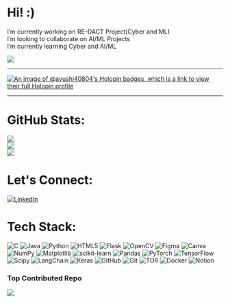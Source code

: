 # Hi! :)
I’m currently working on RE-DACT Project(Cyber and ML)<br>I’m looking to collaborate on AI/ML Projects<br>I’m currently learning Cyber and AI/ML<br>


[![](https://visitcount.itsvg.in/api?id=ayushi40804&icon=2&color=1)](https://visitcount.itsvg.in)
<hr>

[![An image of @ayushi40804's Holopin badges, which is a link to view their full Holopin profile](https://holopin.me/ayushi40804)](https://holopin.io/@ayushi40804)

<hr>

# GitHub Stats:
![](https://github-readme-stats.vercel.app/api/top-langs/?username=ayushi40804&theme=neon&hide_border=false&include_all_commits=true&count_private=true&layout=compact)<br/>
![](https://github-readme-stats.vercel.app/api?username=ayushi40804&theme=neon&hide_border=false&include_all_commits=true&count_private=true)<br/>
![](https://github-readme-streak-stats.herokuapp.com/?user=ayushi40804&theme=neon&hide_border=false)<br/>


# Let's Connect:
[![LinkedIn](https://img.shields.io/badge/LinkedIn-%230077B5.svg?logo=linkedin&logoColor=white)](https://linkedin.com/in/Ayushi40804) 

# Tech Stack:
![C](https://img.shields.io/badge/c-%2300599C.svg?style=flat&logo=c&logoColor=white) ![Java](https://img.shields.io/badge/Java-%23FFCC00.svg?style=flat&logo=Java&logoColor=white) ![Python](https://img.shields.io/badge/Python-%230db7ed.svg?style=flat&logo=Python&logoColor=white) ![HTML5](https://img.shields.io/badge/html5-%23E34F26.svg?style=flat&logo=html5&logoColor=white) ![Flask](https://img.shields.io/badge/flask-%23000.svg?style=flat&logo=flask&logoColor=white) ![OpenCV](https://img.shields.io/badge/opencv-%23white.svg?style=flat&logo=opencv&logoColor=white) ![Figma](https://img.shields.io/badge/figma-%23F24E1E.svg?style=flat&logo=figma&logoColor=white) ![Canva](https://img.shields.io/badge/Canva-%2300C4CC.svg?style=flat&logo=Canva&logoColor=white) ![NumPy](https://img.shields.io/badge/numpy-%23013243.svg?style=flat&logo=numpy&logoColor=white) ![Matplotlib](https://img.shields.io/badge/Matplotlib-%23ffffff.svg?style=flat&logo=Matplotlib&logoColor=black) ![scikit-learn](https://img.shields.io/badge/scikit--learn-%23F7931E.svg?style=flat&logo=scikit-learn&logoColor=white) ![Pandas](https://img.shields.io/badge/pandas-%23150458.svg?style=flat&logo=pandas&logoColor=white) ![PyTorch](https://img.shields.io/badge/PyTorch-%23EE4C2C.svg?style=flat&logo=PyTorch&logoColor=white) ![TensorFlow](https://img.shields.io/badge/TensorFlow-%23FF6F00.svg?style=flat&logo=TensorFlow&logoColor=white) ![Scipy](https://img.shields.io/badge/SciPy-%230C55A5.svg?style=flat&logo=scipy&logoColor=%white) ![LangChain](https://img.shields.io/badge/LangChain-%23006400.svg?style=flat&logo=LangChain&logoColor=white) ![Keras](https://img.shields.io/badge/Keras-%23D00000.svg?style=flat&logo=Keras&logoColor=white) ![GitHub](https://img.shields.io/badge/github-%23121011.svg?style=flat&logo=github&logoColor=white) ![Git](https://img.shields.io/badge/git-%23F05033.svg?style=flat&logo=git&logoColor=white) ![TOR](https://img.shields.io/badge/tor-%237E4798.svg?style=flat&logo=tor-project&logoColor=white) ![Docker](https://img.shields.io/badge/docker-%230db7ed.svg?style=flat&logo=docker&logoColor=white) ![Notion](https://img.shields.io/badge/Notion-%23000000.svg?style=flat&logo=notion&logoColor=white)


### Top Contributed Repo
![](https://github-contributor-stats.vercel.app/api?username=ayushi40804&limit=5&theme=neon&combine_all_yearly_contributions=true)


